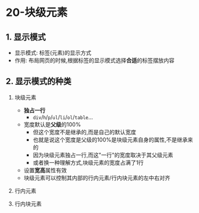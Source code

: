 # 20-块级元素

## 1. 显示模式

- 显示模式: 标签(元素)的显示方式
- 作用: 布局网页的时候,根据标签的显示模式选择**合适**的标签摆放内容

## 2. 显示模式的种类

1. 块级元素

    - **独占一行**
      - `div`/`h`/`p`/`ul`/`li`/`ol`/`table`... 
    - 宽度默认是**父级**的100%
      - 但这个宽度不是继承的,而是自己的默认宽度
      - 也就是说这个宽度是父级的100%是块级元素自身的属性,不是继承来的 
      - 因为块级元素独占一行,而这"一行"的宽度取决于其父级元素
      - 或者换一种理解方式,块级元素的宽度占满了1行
    - 设置**宽高**属性有效
    - 块级元素可以控制其内部的行内元素/行内块元素的左中右对齐

2. 行内元素
3. 行内块元素